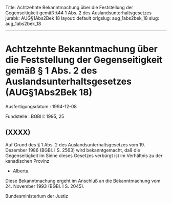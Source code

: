 Title: Achtzehnte Bekanntmachung über die Feststellung der Gegenseitigkeit gemäß §44
  1 Abs. 2 des Auslandsunterhaltsgesetzes
jurabk: AUG§1Abs2Bek 18
layout: default
origslug: aug_1abs2bek_18
slug: aug_1abs2bek_18

---

# Achtzehnte Bekanntmachung über die Feststellung der Gegenseitigkeit gemäß § 1 Abs. 2 des Auslandsunterhaltsgesetzes (AUG§1Abs2Bek 18)

Ausfertigungsdatum
:   1994-12-08

Fundstelle
:   BGBl I: 1995, 25



## (XXXX)

Auf Grund des § 1 Abs. 2 des Auslandsunterhaltsgesetzes vom 19.
Dezember 1986 (BGBl. I S. 2563) wird bekanntgemacht, daß die
Gegenseitigkeit im Sinne dieses Gesetzes verbürgt ist im Verhältnis zu
der kanadischen Provinz

*   Alberta.



Diese Bekanntmachung ergeht im Anschluß an die Bekanntmachung vom 24.
November 1993 (BGBl. I S. 2045).

Bundesministerium der Justiz

